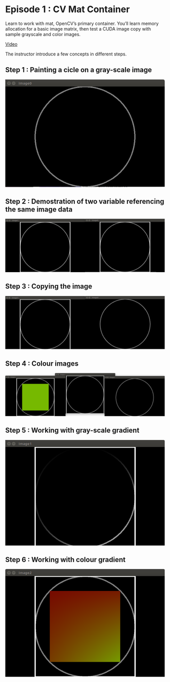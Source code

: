 # Episode 1 : CV Mat Container

Learn to work with mat, OpenCV’s primary container. You’ll learn memory allocation for a basic image matrix, then test a CUDA image copy with sample grayscale and color images.

[Video](https://www.youtube.com/watch?v=lQfWANnqmps)

The instructor introduce a few concepts in different steps. 

## Step 1 : Painting a cicle on a gray-scale image

![Circle](images/1-cv-mat-01.png)

## Step 2 : Demostration of two variable referencing the same image data

![Same memory](images/1-cv-mat-02.png)

## Step 3 : Copying the image

![Image copy](images/1-cv-mat-03.png)

## Step 4 : Colour images

![Colour images](images/1-cv-mat-04.png)

## Step 5 : Working with gray-scale gradient

![Gray gradient](images/1-cv-mat-05.png)

## Step 6 : Working with colour gradient

![Colour gradient](images/1-cv-mat-06.png)
